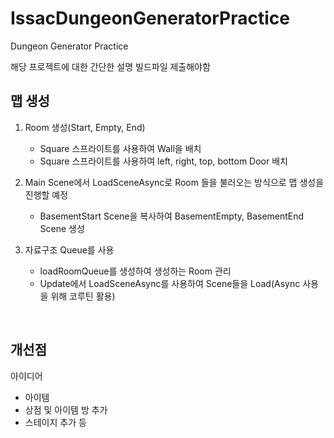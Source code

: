 # IssacDungeonGeneratorPractice
 Dungeon Generator Practice

해당 프로젝트에 대한 간단한 설명
빌드파일 제출해야함

## 맵 생성
1. Room 생성(Start, Empty, End)
   - Square 스프라이트를 사용하여 Wall을 배치
   -  Square 스프라이트를 사용하여 left, right, top, bottom Door 배치

2. Main Scene에서 LoadSceneAsync로 Room 들을 불러오는 방식으로 맵 생성을 진행할 예정
   - BasementStart Scene을 복사하여 BasementEmpty, BasementEnd Scene 생성

3. 자료구조 Queue를 사용
   - loadRoomQueue를 생성하여 생성하는 Room 관리
   - Update에서 LoadSceneAsync를 사용하여 Scene들을 Load(Async 사용을 위해 코루틴 활용)



<br>

## 개선점
아이디어
- 아이템
- 상점 및 아이템 방 추가
- 스테이지 추가 등



